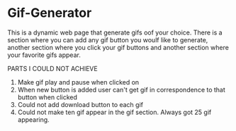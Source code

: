 # Gif-Generator
This is a dynamic web page that generate gifs oof your choice. There is a section where you can add any gif button you woulf like to generate, another section where you click your gif buttons and another section where your favorite gifs appear.
<!-- create array variable -->
<!-- function to generate buttons -->
<!-- function to add buttons -->
<!-- function to call gif API -->
<!-- 1.make an AJAX call -->
PARTS I COULD NOT ACHIEVE
1. Make gif play and pause when clicked on
2. When new button is added user can't get gif in correspondence to that button when clicked
3. Could not add download button to each gif
4. Could not make ten gif appear in the gif section. Always got 25 gif appearing.